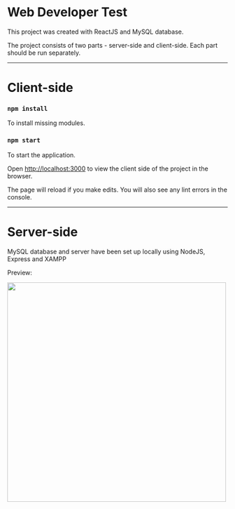 # Web Developer Test


This project was created with ReactJS and MySQL database.

The project consists of two parts - server-side and client-side. Each part should be run separately.

---

# Client-side

### `npm install`

To install missing modules.

### `npm start`

To start the application.

Open [http://localhost:3000](http://localhost:3000) to view the client side of the project in the browser.

The page will reload if you make edits.
You will also see any lint errors in the console.

---

# Server-side

MySQL database and server have been set up locally using NodeJS, Express and XAMPP

Preview: 

[<img src="https://i.gyazo.com/7f24b516071336f116c78fb62fc248d7.gif" width="500" />](https://gyazo.com/7f24b516071336f116c78fb62fc248d7)


